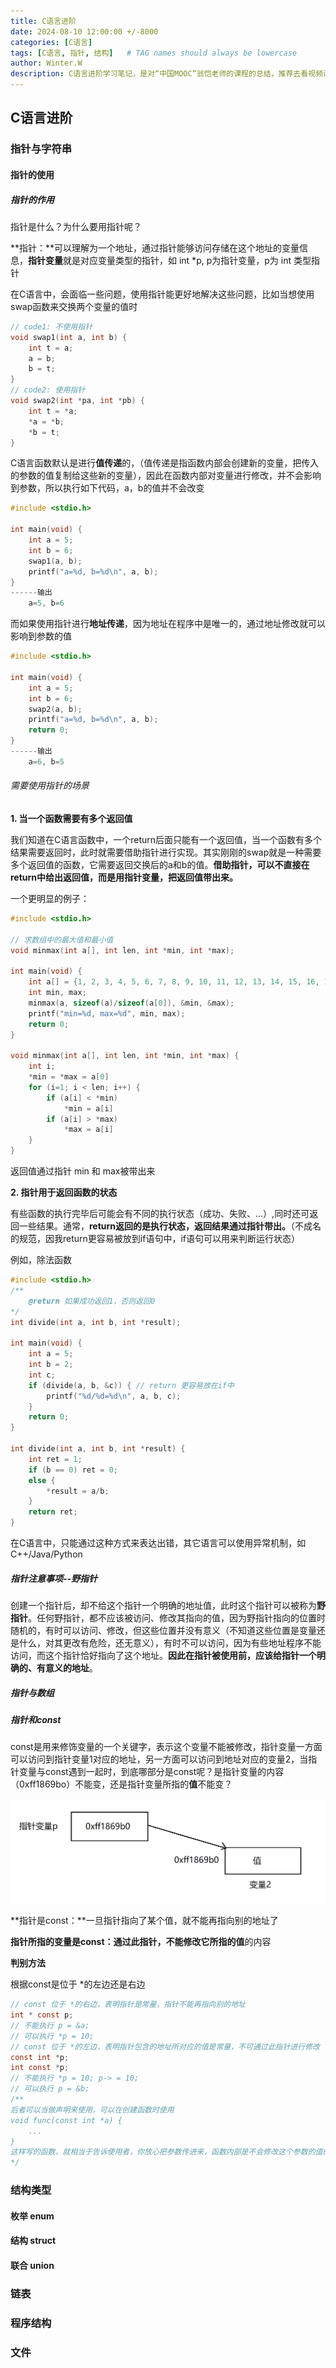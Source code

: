 ```yaml
---
title: C语言进阶
date: 2024-08-10 12:00:00 +/-8000
categories: [C语言]
tags: [C语言, 指针, 结构]   # TAG names should always be lowercase
author: Winter.W
description: C语言进阶学习笔记，是对“中国MOOC”翁恺老师的课程的总结，推荐去看视频课程，很有用
---
```




## C语言进阶

### 指针与字符串

#### 指针的使用

##### 指针的作用

指针是什么？为什么要用指针呢？

**指针：**可以理解为一个地址，通过指针能够访问存储在这个地址的变量信息，**指针变量**就是对应变量类型的指针，如 int *p, p为指针变量，p为 int 类型指针

在C语言中，会面临一些问题，使用指针能更好地解决这些问题，比如当想使用swap函数来交换两个变量的值时

```c
// code1: 不使用指针
void swap1(int a, int b) {
    int t = a;
    a = b;
    b = t;
}
// code2: 使用指针
void swap2(int *pa, int *pb) {
    int t = *a;
    *a = *b;
    *b = t;
}
```

C语言函数默认是进行**值传递**的，（值传递是指函数内部会创建新的变量，把传入的参数的值复制给这些新的变量），因此在函数内部对变量进行修改，并不会影响到参数，所以执行如下代码，a，b的值并不会改变

```c
#include <stdio.h>

int main(void) {
    int a = 5;
    int b = 6;
    swap1(a, b);
    printf("a=%d, b=%d\n", a, b);
}
------输出
    a=5, b=6
```

而如果使用指针进行**地址传递**，因为地址在程序中是唯一的，通过地址修改就可以影响到参数的值

```c
#include <stdio.h>

int main(void) {
    int a = 5;
    int b = 6;
    swap2(a, b);
    printf("a=%d, b=%d\n", a, b);
    return 0;
}
------输出
    a=6, b=5
```

###### 需要使用指针的场景

**1. 当一个函数需要有多个返回值**

我们知道在C语言函数中，一个return后面只能有一个返回值，当一个函数有多个结果需要返回时，此时就需要借助指针进行实现。其实刚刚的swap就是一种需要多个返回值的函数，它需要返回交换后的a和b的值。**借助指针，可以不直接在return中给出返回值，而是用指针变量，把返回值带出来。**

一个更明显的例子：

```c
#include <stdio.h>

// 求数组中的最大值和最小值
void minmax(int a[], int len, int *min, int *max);

int main(void) {
    int a[] = {1, 2, 3, 4, 5, 6, 7, 8, 9, 10, 11, 12, 13, 14, 15, 16, 17, 18}
    int min, max;
    minmax(a, sizeof(a)/sizeof(a[0]), &min, &max);
    printf("min=%d, max=%d", min, max);
    return 0;
}

void minmax(int a[], int len, int *min, int *max) {
    int i;
    *min = *max = a[0]
    for (i=1; i < len; i++) {
        if (a[i] < *min)
            *min = a[i]
        if (a[i] > *max)
            *max = a[i]
    }
}
```

返回值通过指针 min 和 max被带出来

**2. 指针用于返回函数的状态**

有些函数的执行完毕后可能会有不同的执行状态（成功、失败、...）,同时还可返回一些结果。通常，**return返回的是执行状态，返回结果通过指针带出。**（不成名的规范，因我return更容易被放到if语句中，if语句可以用来判断运行状态）

例如，除法函数

```c
#include <stdio.h>
/**
	@return 如果成功返回1，否则返回0
*/
int divide(int a, int b, int *result);

int main(void) {
    int a = 5;
    int b = 2;
    int c;
    if (divide(a, b, &c)) {	// return 更容易放在if中
        printf("%d/%d=%d\n", a, b, c);
    }
    return 0;
}

int divide(int a, int b, int *result) {
    int ret = 1;
    if (b == 0) ret = 0;
    else {
        *result = a/b;
    }
    return ret;
}
```

在C语言中，只能通过这种方式来表达出错，其它语言可以使用异常机制，如C++/Java/Python

##### 指针注意事项--野指针

创建一个指针后，却不给这个指针一个明确的地址值，此时这个指针可以被称为**野指针**。任何野指针，都不应该被访问、修改其指向的值，因为野指针指向的位置时随机的，有时可以访问、修改，但这些位置并没有意义（不知道这些位置是变量还是什么，对其更改有危险，还无意义），有时不可以访问，因为有些地址程序不能访问，而这个指针恰好指向了这个地址。**因此在指针被使用前，应该给指针一个明确的、有意义的地址**。

##### 指针与数组

##### 指针和const

const是用来修饰变量的一个关键字，表示这个变量不能被修改，指针变量一方面可以访问到指针变量1对应的地址，另一方面可以访问到地址对应的变量2，当指针变量与const遇到一起时，到底哪部分是const呢？是指针变量的内容（0xff1869bo）不能变，还是指针变量所指的**值**不能变？

![image-20240810145553566](../assets/img/image-20240810145553566.png)

**指针是const：**一旦指针指向了某个值，就不能再指向别的地址了

**指针所指的变量是const：**通过此指针，不能修改它所指的**值**的内容

**判别方法**

根据const是位于 *的左边还是右边

```c
// const 位于 *的右边，表明指针是常量，指针不能再指向别的地址
int * const p;
// 不能执行 p = &a;
// 可以执行 *p = 10;
// const 位于 *的左边，表明指针包含的地址所对应的值是常量，不可通过此指针进行修改
const int *p;
int const *p;
// 不能执行 *p = 10; p-> = 10;
// 可以执行 p = &b;
/**
后者可以当做声明来使用，可以在创建函数时使用
void func(const int *a) {
	...
}
这样写的函数，就相当于告诉使用者，你放心把参数传进来，函数内部是不会修改这个参数的值的
*/
```

### 结构类型

#### 枚举 enum

#### 结构 struct

#### 联合 union

### 链表

### 程序结构

### 文件